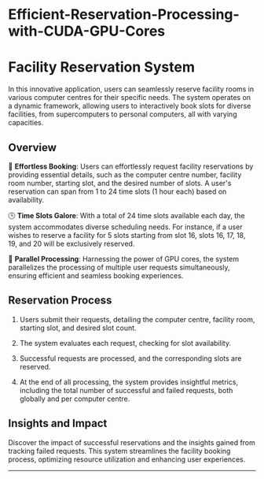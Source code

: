# Efficient-Reservation-Processing-with-CUDA-GPU-Cores
# Facility Reservation System

In this innovative application, users can seamlessly reserve facility rooms in various computer centres for their specific needs. The system operates on a dynamic framework, allowing users to interactively book slots for diverse facilities, from supercomputers to personal computers, all with varying capacities.

## Overview

🌟 **Effortless Booking**: Users can effortlessly request facility reservations by providing essential details, such as the computer centre number, facility room number, starting slot, and the desired number of slots. A user's reservation can span from 1 to 24 time slots (1 hour each) based on availability.

🕒 **Time Slots Galore**: With a total of 24 time slots available each day, the system accommodates diverse scheduling needs. For instance, if a user wishes to reserve a facility for 5 slots starting from slot 16, slots 16, 17, 18, 19, and 20 will be exclusively reserved.

🚀 **Parallel Processing**: Harnessing the power of GPU cores, the system parallelizes the processing of multiple user requests simultaneously, ensuring efficient and seamless booking experiences.

## Reservation Process

1. Users submit their requests, detailing the computer centre, facility room, starting slot, and desired slot count.

2. The system evaluates each request, checking for slot availability.

3. Successful requests are processed, and the corresponding slots are reserved.

4. At the end of all processing, the system provides insightful metrics, including the total number of successful and failed requests, both globally and per computer centre.

## Insights and Impact

Discover the impact of successful reservations and the insights gained from tracking failed requests. This system streamlines the facility booking process, optimizing resource utilization and enhancing user experiences.

---

